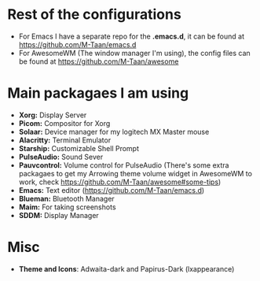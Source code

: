 # Rest of the configurations
* For Emacs I have a separate repo for the **.emacs.d**, it can be found at https://github.com/M-Taan/emacs.d
* For AwesomeWM (The window manager I'm using), the config files can be found at https://github.com/M-Taan/awesome

# Main packagaes I am using
* **Xorg:** Display Server
* **Picom:** Compositor for Xorg
* **Solaar:** Device manager for my logitech MX Master mouse
* **Alacritty:** Terminal Emulator
* **Starship:** Customizable Shell Prompt
* **PulseAudio:** Sound Sever
* **Pauvcontrol:** Volume control for PulseAudio (There's some extra packagaes to get my Arrowing theme volume widget in AwesomeWM to work, check https://github.com/M-Taan/awesome#some-tips)
* **Emacs:** Text editor (https://github.com/M-Taan/emacs.d)
* **Blueman:** Bluetooth Manager
* **Maim:** For taking screenshots
* **SDDM:** Display Manager

# Misc
* **Theme and Icons**: Adwaita-dark and Papirus-Dark (lxappearance)
